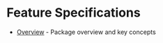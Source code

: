 # Feature Specifications

- [Overview](./spec/{{packageName}}.spec.md) - Package overview and key concepts
